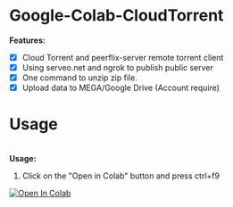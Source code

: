 # Google-Colab-CloudTorrent

<b>Features:</b>
- [x] Cloud Torrent and peerflix-server remote torrent client
- [x] Using serveo.net and ngrok to publish public server
- [x] One command to unzip zip file.
- [x] Upload data to MEGA/Google Drive (Account require)

# Usage
<br><b>Usage:</b>
1. Click on the "Open in Colab" button and press ctrl+f9

<a href="https://colab.research.google.com/github/biplobsd/Google-Colab-CloudTorrent/blob/master/torrentTOmega_gdrive.ipynb" target="_parent\"><img src="https://colab.research.google.com/assets/colab-badge.svg" alt="Open In Colab"/></a>
